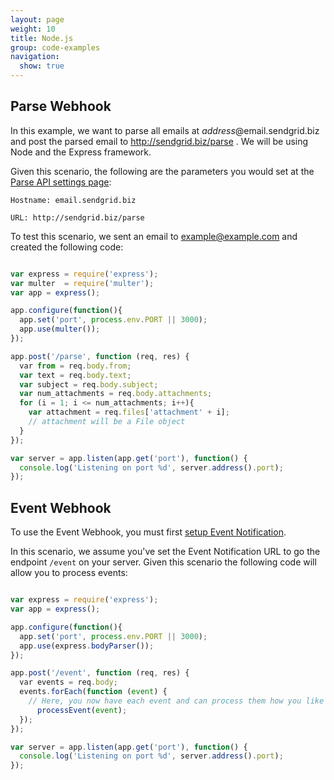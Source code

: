 ```yaml
---
layout: page
weight: 10
title: Node.js
group: code-examples
navigation:
  show: true
---
```


## 	Parse Webhook

In this example, we want to parse all emails at *address*@email.sendgrid.biz and post the parsed email to http://sendgrid.biz/parse . We will be using Node and the Express framework.

Given this scenario, the following are the parameters you would set at the [Parse API settings page](https://sendgrid.com/developer/reply):

```
Hostname: email.sendgrid.biz
```

```
URL: http://sendgrid.biz/parse
```

 To test this scenario, we sent an email to example@example.com and created the following code:

```javascript

var express = require('express');
var multer  = require('multer');
var app = express();

app.configure(function(){
  app.set('port', process.env.PORT || 3000);
  app.use(multer());
});

app.post('/parse', function (req, res) {
  var from = req.body.from;
  var text = req.body.text;
  var subject = req.body.subject;
  var num_attachments = req.body.attachments;
  for (i = 1; i <= num_attachments; i++){
    var attachment = req.files['attachment' + i];
    // attachment will be a File object
  }
});

var server = app.listen(app.get('port'), function() {
  console.log('Listening on port %d', server.address().port);
});
```


## 	Event Webhook

To use the Event Webhook, you must first [setup Event Notification]({{root_url}}/for-developers/tracking-events/event/#-Setup).

In this scenario, we assume you've set the Event Notification URL to go the endpoint `/event` on your server. Given this scenario the following code will allow you to process events:

```javascript

var express = require('express');
var app = express();

app.configure(function(){
  app.set('port', process.env.PORT || 3000);
  app.use(express.bodyParser());
});

app.post('/event', function (req, res) {
  var events = req.body;
  events.forEach(function (event) {
    // Here, you now have each event and can process them how you like
	  processEvent(event);
  });
});

var server = app.listen(app.get('port'), function() {
  console.log('Listening on port %d', server.address().port);
});
```
